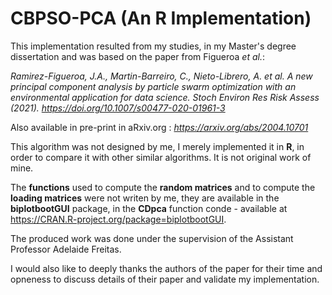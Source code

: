 # CBPSO-PCA  (An R Implementation)

This implementation resulted from my studies, in my Master's degree dissertation and was based on the paper from Figueroa *et al.*: 

*Ramirez-Figueroa, J.A., Martin-Barreiro, C., Nieto-Librero, A. et al. A new principal component analysis by particle swarm optimization with an environmental application for data science. Stoch Environ Res Risk Assess (2021). https://doi.org/10.1007/s00477-020-01961-3*

Also available in pre-print in aRxiv.org : *https://arxiv.org/abs/2004.10701*

This algorithm was not designed by me, I merely implemented it in **R**, in order to compare it with other similar algorithms. It is not original work of mine. 


The **functions** used to compute the **random matrices** and to compute the **loading matrices** were not writen by me, they are available in the **biplotbootGUI** package, in the **CDpca** function conde - available at https://CRAN.R-project.org/package=biplotbootGUI.

The produced work was done under the supervision of the Assistant Professor Adelaide Freitas. 

I would also like to deeply thanks the authors of the paper for their time and opneness to discuss details of their paper and validate my implementation.
